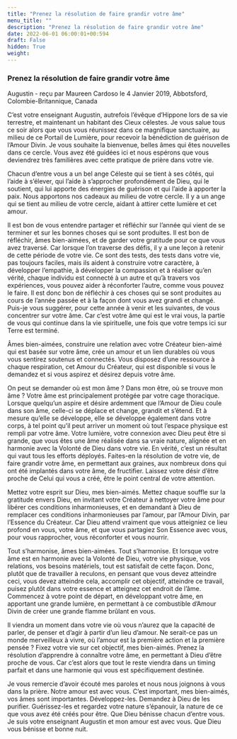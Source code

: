 ```yaml
---
title: "Prenez la résolution de faire grandir votre âme"
menu_title: ""
description: "Prenez la résolution de faire grandir votre âme"
date: 2022-06-01 06:00:01+00:594
draft: False
hidden: True
weight:
---
```

### Prenez la résolution de faire grandir votre âme

Augustin - reçu par Maureen Cardoso le 4 Janvier 2019, Abbotsford, Colombie-Britannique, Canada

C’est votre enseignant Augustin, autrefois l’évêque d’Hippone lors de sa vie terrestre, et maintenant un habitant des Cieux célestes. Je vous salue tous ce soir alors que vous vous réunissez dans ce magnifique sanctuaire, au milieu de ce Portail de Lumière, pour recevoir la bénédiction de guérison de l’Amour Divin. Je vous souhaite la bienvenue, belles âmes qui êtes nouvelles dans ce cercle. Vous avez été guidées ici et nous espérons que vous deviendrez très familières avec cette pratique de prière dans votre vie.

Chacun d’entre vous a un bel ange Céleste qui se tient à ses côtés, qui l’aide à s’élever, qui l’aide à s’approcher profondément de Dieu, qui le soutient, qui lui apporte des énergies de guérison et qui l’aide à apporter la paix. Nous apportons nos cadeaux au milieu de votre cercle. Il y a un ange qui se tient au milieu de votre cercle, aidant à attirer cette lumière et cet amour.

Il est bon de vous entendre partager et réfléchir sur l’année qui vient de se terminer et sur les bonnes choses qui se sont produites. Il est bon de réfléchir, âmes bien-aimées, et de garder votre gratitude pour ce que vous avez traversé. Car lorsque l’on traverse des défis, il y a une leçon à retenir de cette période de votre vie. Ce sont des tests, des tests dans votre vie, pas toujours faciles, mais ils aident à construire votre caractère, à développer l’empathie, à développer la compassion et à réaliser qu’en vérité, chaque individu est connecté à un autre et qu’à travers vos expériences, vous pouvez aider à réconforter l’autre, comme vous pouvez le faire. Il est donc bon de réfléchir à ces choses qui se sont produites au cours de l’année passée et à la façon dont vous avez grandi et changé. Puis-je vous suggérer, pour cette année à venir et les suivantes, de vous concentrer sur votre âme. Car c’est votre âme qui est le vrai vous, la partie de vous qui continue dans la vie spirituelle, une fois que votre temps ici sur Terre est terminé.

Âmes bien-aimées, construire une relation avec votre Créateur bien-aimé qui est basée sur votre âme, crée un amour et un lien durables où vous vous sentirez soutenus et connectés. Vous disposez d’une ressource à chaque respiration, cet Amour du Créateur, qui est disponible si vous le demandez et si vous aspirez et désirez depuis votre âme.

On peut se demander où est mon âme ? Dans mon être, où se trouve mon âme ? Votre âme est principalement protégée par votre cage thoracique. Lorsque quelqu’un aspire et désire ardemment que l’Amour de Dieu coule dans son âme, celle-ci se déplace et change, grandit et s’étend. Et à mesure qu’elle se développe, elle se développe également dans votre corps, à tel point qu’il peut arriver un moment où tout l’espace physique est rempli par votre âme. Votre lumière, votre connexion avec Dieu peut être si grande, que vous êtes une âme réalisée dans sa vraie nature, alignée et en harmonie avec la Volonté de Dieu dans votre vie. En vérité, c’est un résultat qui vaut tous les efforts déployés. Faites-en la résolution de votre vie, de faire grandir votre âme, en permettant aux graines, aux nombreux dons qui ont été implantés dans votre âme, de fructifier. Laissez votre désir d’être proche de Celui qui vous a créé, être le point central de votre attention.

Mettez votre esprit sur Dieu, mes bien-aimés. Mettez chaque souffle sur la gratitude envers Dieu, en invitant votre Créateur à nettoyer votre âme pour libérer ces conditions inharmonieuses, et en demandant à Dieu de remplacer ces conditions inharmonieuses par l’amour, par l’Amour Divin, par l’Essence du Créateur. Car Dieu attend vraiment que vous atteigniez ce lieu profond en vous, votre âme, et que vous partagiez Son Essence avec vous, pour vous rapprocher, vous réconforter et vous nourrir.

Tout s’harmonise, âmes bien-aimées. Tout s’harmonise. Et lorsque votre âme est en harmonie avec la Volonté de Dieu, votre vie physique, vos relations, vos besoins matériels, tout est satisfait de cette façon. Donc, plutôt que de travailler à reculons, en pensant que vous devez atteindre ceci, vous devez atteindre cela, accomplir cet objectif, atteindre ce travail, puisez plutôt dans votre essence et atteignez cet endroit de l’âme. Commencez à votre point de départ, en développant votre âme, en apportant une grande lumière, en permettant à ce combustible d’Amour Divin de créer une grande flamme brûlant en vous.

Il viendra un moment dans votre vie où vous n’aurez que la capacité de parler, de penser et d’agir à partir d’un lieu d’amour. Ne serait-ce pas un monde merveilleux à vivre, où l’amour est la première action et la première pensée ? Fixez votre vie sur cet objectif, mes bien-aimés. Prenez la résolution d’apprendre à connaître votre âme, en permettant à Dieu d’être proche de vous. Car c’est alors que tout le reste viendra dans un timing parfait et dans une harmonie qui vous est spécifiquement destinée.

Je vous remercie d’avoir écouté mes paroles et nous nous joignons à vous dans la prière. Notre amour est avec vous. C’est important, mes bien-aimés, vos âmes sont importantes. Développez-les. Demandez à Dieu de les purifier. Guérissez-les et regardez votre nature s’épanouir, la nature de ce que vous avez été créés pour être. Que Dieu bénisse chacun d’entre vous. Je suis votre enseignant Augustin et mon amour est avec vous. Que Dieu vous bénisse et bonne nuit.



